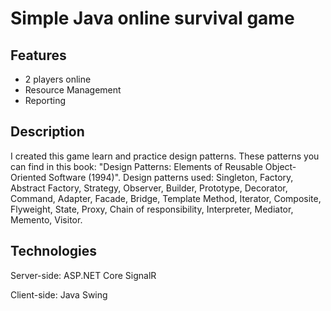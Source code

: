 # Simple Java online survival game

## Features

* 2 players online
* Resource Management
* Reporting

## Description
I created this game learn and practice design patterns. These patterns you can find in this book: "Design Patterns: Elements of Reusable Object-Oriented Software (1994)". Design patterns used: Singleton, Factory, Abstract Factory, Strategy, Observer, Builder, Prototype, Decorator, Command, Adapter, Facade, Bridge, Template Method, Iterator, Composite, Flyweight, State, Proxy, Chain of responsibility, Interpreter, Mediator, Memento, Visitor.

## Technologies
Server-side: ASP.NET Core SignalR

Client-side: Java Swing
